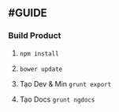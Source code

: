 #GUIDE
------
### Build Product
1. `npm install`

2. `bower update`

3. Tạo Dev & Min 
`grunt export` 

4. Tạo Docs
`grunt ngdocs`